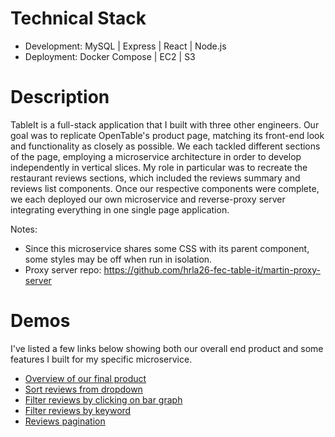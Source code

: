 # Technical Stack
- Development: MySQL | Express | React | Node.js
- Deployment: Docker Compose | EC2 | S3

# Description
TableIt is a full-stack application that I built with three other engineers. Our goal was to replicate OpenTable's product page, matching its front-end look and functionality as closely as possible. We each tackled different sections of the page, employing a microservice architecture in order to develop independently in vertical slices. My role in particular was to recreate the restaurant reviews sections, which included the reviews summary and reviews list components. Once our respective components were complete, we each deployed our own microservice and reverse-proxy server integrating everything in one single page application.

Notes:
- Since this microservice shares some CSS with its parent component, some styles may be off when run in isolation.
- Proxy server repo: https://github.com/hrla26-fec-table-it/martin-proxy-server

# Demos
I've listed a few links below showing both our overall end product and some features I built for my specific microservice.
- <a href="https://s3-us-west-1.amazonaws.com/gitbuckets/hrla26-fec-tableit/gifs/tableit_overview.gif">Overview of our final product</a>
- <a href="https://s3-us-west-1.amazonaws.com/gitbuckets/hrla26-fec-tableit/gifs/tableit_reviews_sort.gif">Sort reviews from dropdown</a>
- <a href="https://s3-us-west-1.amazonaws.com/gitbuckets/hrla26-fec-tableit/gifs/tableit_reviews_graph_filters.gif">Filter reviews by clicking on bar graph</a>
- <a href="https://s3-us-west-1.amazonaws.com/gitbuckets/hrla26-fec-tableit/gifs/tableit_reviews_filters.gif">Filter reviews by keyword</a>
- <a href="https://s3-us-west-1.amazonaws.com/gitbuckets/hrla26-fec-tableit/gifs/tableit_reviews_pagination.gif">Reviews pagination</a>
